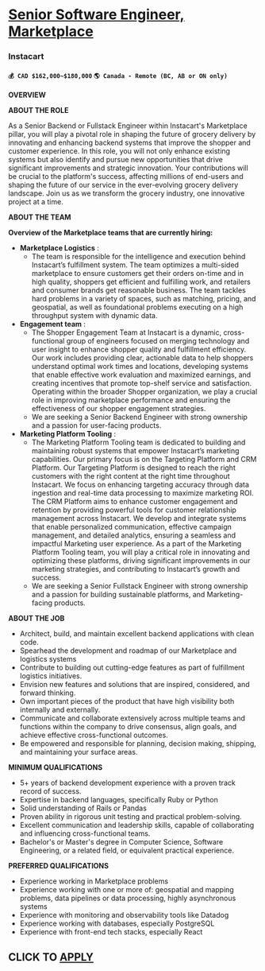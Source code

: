 # [Senior Software Engineer, Marketplace](https://www.remotewlb.com/apply/senior-software-engineer-marketplace-118843)  
### Instacart  
#### `💰 CAD $162,000~$180,000` `🌎 Canada - Remote (BC, AB or ON only)`  

**OVERVIEW**

**ABOUT THE ROLE**

As a Senior Backend or Fullstack Engineer within Instacart's Marketplace pillar, you will play a pivotal role in shaping the future of grocery delivery by innovating and enhancing backend systems that improve the shopper and customer experience. In this role, you will not only enhance existing systems but also identify and pursue new opportunities that drive significant improvements and strategic innovation. Your contributions will be crucial to the platform's success, affecting millions of end-users and shaping the future of our service in the ever-evolving grocery delivery landscape. Join us as we transform the grocery industry, one innovative project at a time.

**ABOUT THE TEAM**

**Overview of the Marketplace teams that are currently hiring:**

  * **Marketplace Logistics** : 
    * The team is responsible for the intelligence and execution behind Instacart’s fulfillment system. The team optimizes a multi-sided marketplace to ensure customers get their orders on-time and in high quality, shoppers get efficient and fulfilling work, and retailers and consumer brands get reasonable business. The team tackles hard problems in a variety of spaces, such as matching, pricing, and geospatial, as well as foundational problems executing on a high throughput system with dynamic data.
  * **Engagement team** : 
    * The Shopper Engagement Team at Instacart is a dynamic, cross-functional group of engineers focused on merging technology and user insight to enhance shopper quality and fulfillment efficiency. Our work includes providing clear, actionable data to help shoppers understand optimal work times and locations, developing systems that enable effective work evaluation and maximized earnings, and creating incentives that promote top-shelf service and satisfaction. Operating within the broader Shopper organization, we play a crucial role in improving marketplace performance and ensuring the effectiveness of our shopper engagement strategies. 
    * We are seeking a Senior Backend Engineer with strong ownership and a passion for user-facing products.
  * **Marketing Platform Tooling** : 
    * The Marketing Platform Tooling team is dedicated to building and maintaining robust systems that empower Instacart’s marketing capabilities. Our primary focus is on the Targeting Platform and CRM Platform. Our Targeting Platform is designed to reach the right customers with the right content at the right time throughout Instacart. We focus on enhancing targeting accuracy through data ingestion and real-time data processing to maximize marketing ROI. The CRM Platform aims to enhance customer engagement and retention by providing powerful tools for customer relationship management across Instacart. We develop and integrate systems that enable personalized communication, effective campaign management, and detailed analytics, ensuring a seamless and impactful Marketing user experience. As a part of the Marketing Platform Tooling team, you will play a critical role in innovating and optimizing these platforms, driving significant improvements in our marketing strategies, and contributing to Instacart’s growth and success.
    * We are seeking a Senior Fullstack Engineer with strong ownership and a passion for building sustainable platforms, and Marketing-facing products.

**ABOUT THE JOB**

  * Architect, build, and maintain excellent backend applications with clean code.
  * Spearhead the development and roadmap of our Marketplace and logistics systems
  * Contribute to building out cutting-edge features as part of fulfillment logistics initiatives.
  * Envision new features and solutions that are inspired, considered, and forward thinking.
  * Own important pieces of the product that have high visibility both internally and externally.
  * Communicate and collaborate extensively across multiple teams and functions within the company to drive consensus, align goals, and achieve effective cross-functional outcomes.
  * Be empowered and responsible for planning, decision making, shipping, and maintaining your surface areas.

**MINIMUM QUALIFICATIONS**

  * 5+ years of backend development experience with a proven track record of success.
  * Expertise in backend languages, specifically Ruby or Python
  * Solid understanding of Rails or Pandas
  * Proven ability in rigorous unit testing and practical problem-solving.
  * Excellent communication and leadership skills, capable of collaborating and influencing cross-functional teams.
  * Bachelor's or Master's degree in Computer Science, Software Engineering, or a related field, or equivalent practical experience.

**PREFERRED QUALIFICATIONS**

  * Experience working in Marketplace problems
  * Experience working with one or more of: geospatial and mapping problems, data pipelines or data processing, highly asynchronous systems
  * Experience with monitoring and observability tools like Datadog
  * Experience working with databases, especially PostgreSQL
  * Experience with front-end tech stacks, especially React

  
## CLICK TO [APPLY](https://www.remotewlb.com/apply/senior-software-engineer-marketplace-118843)

